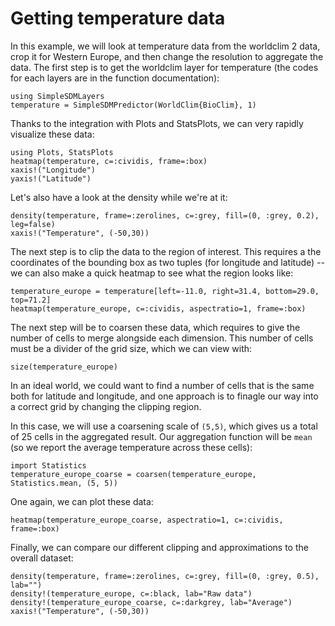 # Getting temperature data

In this example, we will look at temperature data from the worldclim 2 data,
crop it for Western Europe, and then change the resolution to aggregate the
data. The first step is to get the worldclim layer for temperature (the codes
for each layers are in the function documentation):

```@example temp
using SimpleSDMLayers
temperature = SimpleSDMPredictor(WorldClim{BioClim}, 1)
```

Thanks to the integration with Plots and StatsPlots, we can very rapidly
visualize these data:

```@example temp
using Plots, StatsPlots
heatmap(temperature, c=:cividis, frame=:box)
xaxis!("Longitude")
yaxis!("Latitude")
```

Let's also have a look at the density while we're at it:

```@example temp
density(temperature, frame=:zerolines, c=:grey, fill=(0, :grey, 0.2), leg=false)
xaxis!("Temperature", (-50,30))
```

The next step is to clip the data to the region of interest. This requires a the
coordinates of the bounding box as two tuples (for longitude and latitude) -- we
can also make a quick heatmap to see what the region looks like:

```@example temp
temperature_europe = temperature[left=-11.0, right=31.4, bottom=29.0, top=71.2]
heatmap(temperature_europe, c=:cividis, aspectratio=1, frame=:box)
```

The next step will be to coarsen these data, which requires to give the number
of cells to merge alongside each dimension. This number of cells must be a
divider of the grid size, which we can view with:

```@example temp
size(temperature_europe)
```

In an ideal world, we could want to find a number of cells that is the same both
for latitude and longitude, and one approach is to finagle our way into a
correct grid by changing the clipping region.

In this case, we will use a coarsening scale of `(5,5)`, which gives us a total
of 25 cells in the aggregated result. Our aggregation function will be `mean`
(so we report the average temperature across these cells):

```@example temp
import Statistics
temperature_europe_coarse = coarsen(temperature_europe, Statistics.mean, (5, 5))
```

One again, we can plot these data:

```@example temp
heatmap(temperature_europe_coarse, aspectratio=1, c=:cividis, frame=:box)
```

Finally, we can compare our different clipping and approximations to the overall
dataset:


```@example temp
density(temperature, frame=:zerolines, c=:grey, fill=(0, :grey, 0.5), lab="")
density!(temperature_europe, c=:black, lab="Raw data")
density!(temperature_europe_coarse, c=:darkgrey, lab="Average")
xaxis!("Temperature", (-50,30))
```
